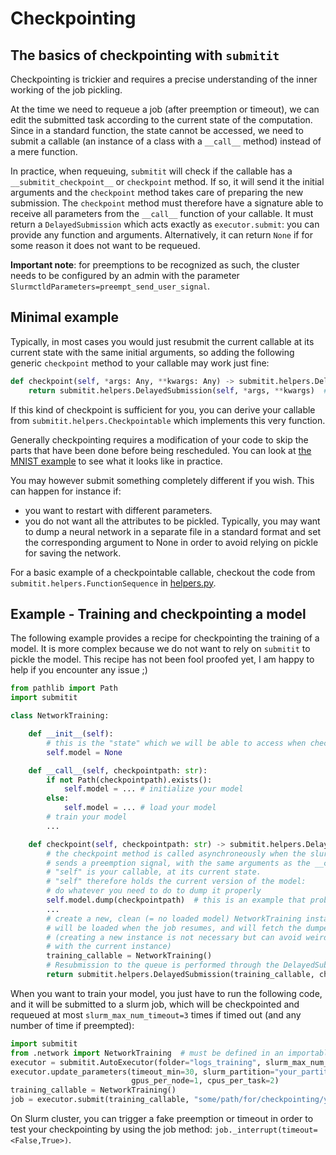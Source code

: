 # Checkpointing

## The basics of checkpointing with `submitit`

Checkpointing is trickier and requires a precise understanding of the inner working of the job pickling.

At the time we need to requeue a job (after preemption or timeout), we can edit the submitted task according to the current state of the computation. Since in a standard function, the state cannot be accessed, we need to submit a callable (an instance of a class with a `__call__` method) instead of a mere function.

In practice, when requeuing, `submitit` will check if the callable has a `__submitit_checkpoint__` or `checkpoint` method.
If so, it will send it the initial arguments and the `checkpoint` method takes care of preparing the new submission.
The `checkpoint` method must therefore have a signature able to receive all parameters from the `__call__` function of your callable.
It must return a `DelayedSubmission` which acts exactly as `executor.submit`: you can provide any function and arguments. Alternatively, it can return `None` if for some reason it does not want to be requeued.

**Important note**: for preemptions to be recognized as such, the cluster needs to be configured by an admin with the parameter `SlurmctldParameters=preempt_send_user_signal`.

## Minimal example

Typically, in most cases you would just resubmit the current callable at its current state with the same initial arguments, so adding the
following generic `checkpoint` method to your callable may work just fine:
```python
def checkpoint(self, *args: Any, **kwargs: Any) -> submitit.helpers.DelayedSubmission:
    return submitit.helpers.DelayedSubmission(self, *args, **kwargs)  # submits to requeuing
```
If this kind of checkpoint is sufficient for you, you can derive your callable from `submitit.helpers.Checkpointable` which implements this very function.

Generally checkpointing requires a modification of your code to skip the parts that have been done before being rescheduled.
You can look at [the MNIST example](./mnist.py) to see what it looks like in practice.

You may however submit something completely different if you wish. This can happen for instance if:
 - you want to restart with different parameters.
 - you do not want all the attributes to be pickled. Typically, you may want to dump a neural network in a separate file
  in a standard format and set the corresponding argument to None in order to avoid relying on pickle for saving the
  network.

For a basic example of a checkpointable callable, checkout the code from `submitit.helpers.FunctionSequence` in [helpers.py](../submitit/helpers.py).


## Example - Training and checkpointing a model

The following example provides a recipe for checkpointing the training of a model. It is more complex because we do not want to rely on `submitit` to pickle the model. This recipe has not been fool proofed yet, I am happy to help if you encounter any issue ;)

```python
from pathlib import Path
import submitit

class NetworkTraining:

    def __init__(self):
        # this is the "state" which we will be able to access when checkpointing:
        self.model = None

    def __call__(self, checkpointpath: str):
        if not Path(checkpointpath).exists():
            self.model = ... # initialize your model
        else:
            self.model = ... # load your model
        # train your model
        ...

    def checkpoint(self, checkpointpath: str) -> submitit.helpers.DelayedSubmission:
        # the checkpoint method is called asynchroneously when the slurm manager
        # sends a preemption signal, with the same arguments as the __call__ method
        # "self" is your callable, at its current state.
        # "self" therefore holds the current version of the model:
        # do whatever you need to do to dump it properly
        self.model.dump(checkpointpath)  # this is an example that probably does not work
        ...
        # create a new, clean (= no loaded model) NetworkTraining instance which
        # will be loaded when the job resumes, and will fetch the dumped model
        # (creating a new instance is not necessary but can avoid weird interactions
        # with the current instance)
        training_callable = NetworkTraining()
        # Resubmission to the queue is performed through the DelayedSubmission object
        return submitit.helpers.DelayedSubmission(training_callable, checkpointpath)
```

When you want to train your model, you just have to run the following code, and it will be
submitted to a slurm job, which will be checkpointed and requeued at most `slurm_max_num_timeout=3` times if timed out
(and any number of time if preempted):
```python
import submitit
from .network import NetworkTraining  # must be defined in an importable module!
executor = submitit.AutoExecutor(folder="logs_training", slurm_max_num_timeout=3)
executor.update_parameters(timeout_min=30, slurm_partition="your_partition",
                           gpus_per_node=1, cpus_per_task=2)
training_callable = NetworkTraining()
job = executor.submit(training_callable, "some/path/for/checkpointing/your/network")
```

On Slurm cluster, you can trigger a fake preemption or timeout in order to test your checkpointing by using the job method: `job._interrupt(timeout=<False,True>)`.

